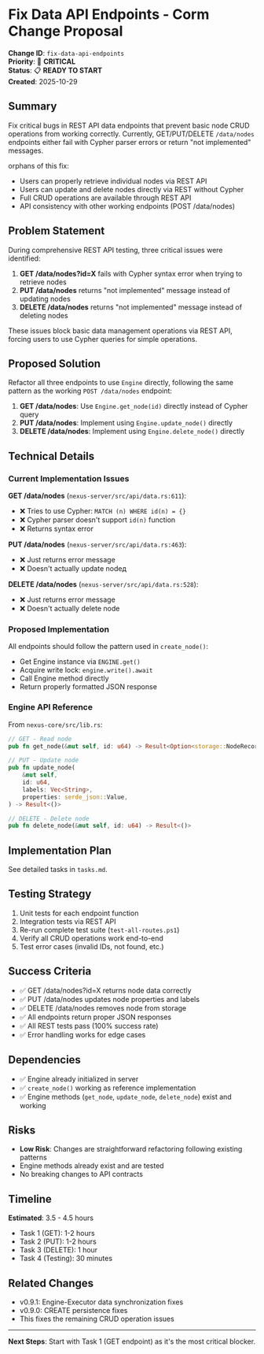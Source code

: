 # Fix Data API Endpoints - Corm Change Proposal

**Change ID**: `fix-data-api-endpoints`  
**Priority**: 🔴 **CRITICAL**  
**Status**: 📋 **READY TO START**  
**Created**: 2025-10-29

## Summary

Fix critical bugs in REST API data endpoints that prevent basic node CRUD operations from working correctly. Currently, GET/PUT/DELETE `/data/nodes` endpoints either fail with Cypher parser errors or return "not implemented" messages.

orphans of this fix:
- Users can properly retrieve individual nodes via REST API
- Users can update and delete nodes directly via REST without Cypher
- Full CRUD operations are available through REST API
- API consistency with other working endpoints (POST /data/nodes)

## Problem Statement

During comprehensive REST API testing, three critical issues were identified:

1. **GET /data/nodes?id=X** fails with Cypher syntax error when trying to retrieve nodes
2. **PUT /data/nodes** returns "not implemented" message instead of updating nodes
3. **DELETE /data/nodes** returns "not implemented" message instead of deleting nodes

These issues block basic data management operations via REST API, forcing users to use Cypher queries for simple operations.

## Proposed Solution

Refactor all three endpoints to use `Engine` directly, following the same pattern as the working `POST /data/nodes` endpoint:

1. **GET /data/nodes**: Use `Engine.get_node(id)` directly instead of Cypher query
2. **PUT /data/nodes**: Implement using `Engine.update_node()` directly
3. **DELETE /data/nodes**: Implement using `Engine.delete_node()` directly

## Technical Details

### Current Implementation Issues

**GET /data/nodes** (`nexus-server/src/api/data.rs:611`):
- ❌ Tries to use Cypher: `MATCH (n) WHERE id(n) = {}`
- ❌ Cypher parser doesn't support `id(n)` function
- ❌ Returns syntax error

**PUT /data/nodes** (`nexus-server/src/api/data.rs:463`):
- ❌ Just returns error message
- ❌ Doesn't actually update nodeд

**DELETE /data/nodes** (`nexus-server/src/api/data.rs:528`):
- ❌ Just returns error message
- ❌ Doesn't actually delete node

### Proposed Implementation

All endpoints should follow the pattern used in `create_node()`:
- Get Engine instance via `ENGINE.get()`
- Acquire write lock: `engine.write().await`
- Call Engine method directly
- Return properly formatted JSON response

### Engine API Reference

From `nexus-core/src/lib.rs`:

```rust
// GET - Read node
pub fn get_node(&mut self, id: u64) -> Result<Option<storage::NodeRecord>>

// PUT - Update node  
pub fn update_node(
    &mut self,
    id: u64,
    labels: Vec<String>,
    properties: serde_json::Value,
) -> Result<()>

// DELETE - Delete node
pub fn delete_node(&mut self, id: u64) -> Result<()>
```

## Implementation Plan

See detailed tasks in `tasks.md`.

## Testing Strategy

1. Unit tests for each endpoint function
2. Integration tests via REST API
3. Re-run complete test suite (`test-all-routes.ps1`)
4. Verify all CRUD operations work end-to-end
5. Test error cases (invalid IDs, not found, etc.)

## Success Criteria

- ✅ GET /data/nodes?id=X returns node data correctly
- ✅ PUT /data/nodes updates node properties and labels
- ✅ DELETE /data/nodes removes node from storage
- ✅ All endpoints return proper JSON responses
- ✅ All REST tests pass (100% success rate)
- ✅ Error handling works for edge cases

## Dependencies

- ✅ Engine already initialized in server
- ✅ `create_node()` working as reference implementation
- ✅ Engine methods (`get_node`, `update_node`, `delete_node`) exist and working

## Risks

- **Low Risk**: Changes are straightforward refactoring following existing patterns
- Engine methods already exist and are tested
- No breaking changes to API contracts

## Timeline

**Estimated**: 3.5 - 4.5 hours
- Task 1 (GET): 1-2 hours
- Task 2 (PUT): 1-2 hours  
- Task 3 (DELETE): 1 hour
- Task 4 (Testing): 30 minutes

## Related Changes

- v0.9.1: Engine-Executor data synchronization fixes
- v0.9.0: CREATE persistence fixes
- This fixes the remaining CRUD operation issues

---

**Next Steps**: Start with Task 1 (GET endpoint) as it's the most critical blocker.

